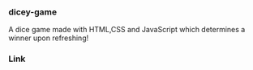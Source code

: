### dicey-game
A dice game made with HTML,CSS and JavaScript which determines a winner upon refreshing!

### Link 

